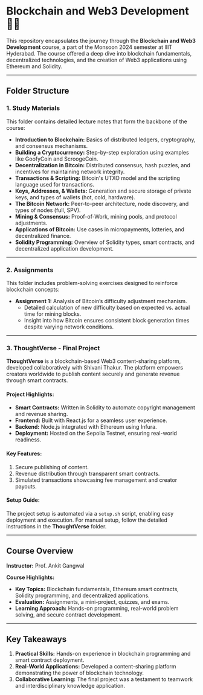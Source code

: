 

# Blockchain and Web3 Development 🔗🌐

This repository encapsulates the journey through the **Blockchain and Web3 Development** course, a part of the Monsoon 2024 semester at IIIT Hyderabad. The course offered a deep dive into blockchain fundamentals, decentralized technologies, and the creation of Web3 applications using Ethereum and Solidity.

---

## **Folder Structure**

### **1. Study Materials**
This folder contains detailed lecture notes that form the backbone of the course:
- **Introduction to Blockchain:** Basics of distributed ledgers, cryptography, and consensus mechanisms.
- **Building a Cryptocurrency:** Step-by-step exploration using examples like GoofyCoin and ScroogeCoin.
- **Decentralization in Bitcoin:** Distributed consensus, hash puzzles, and incentives for maintaining network integrity.
- **Transactions & Scripting:** Bitcoin's UTXO model and the scripting language used for transactions.
- **Keys, Addresses, & Wallets:** Generation and secure storage of private keys, and types of wallets (hot, cold, hardware).
- **The Bitcoin Network:** Peer-to-peer architecture, node discovery, and types of nodes (full, SPV).
- **Mining & Consensus:** Proof-of-Work, mining pools, and protocol adjustments.
- **Applications of Bitcoin:** Use cases in micropayments, lotteries, and decentralized finance.
- **Solidity Programming:** Overview of Solidity types, smart contracts, and decentralized application development.

---

### **2. Assignments**
This folder includes problem-solving exercises designed to reinforce blockchain concepts:
- **Assignment 1:** Analysis of Bitcoin’s difficulty adjustment mechanism.
  - Detailed calculation of new difficulty based on expected vs. actual time for mining blocks.
  - Insight into how Bitcoin ensures consistent block generation times despite varying network conditions.

---

### **3. ThoughtVerse - Final Project**
**ThoughtVerse** is a blockchain-based Web3 content-sharing platform, developed collaboratively with Shivani Thakur. The platform empowers creators worldwide to publish content securely and generate revenue through smart contracts.

#### **Project Highlights:**
- **Smart Contracts:** Written in Solidity to automate copyright management and revenue sharing.
- **Frontend:** Built with React.js for a seamless user experience.
- **Backend:** Node.js integrated with Ethereum using Infura.
- **Deployment:** Hosted on the Sepolia Testnet, ensuring real-world readiness.

#### **Key Features:**
1. Secure publishing of content.
2. Revenue distribution through transparent smart contracts.
3. Simulated transactions showcasing fee management and creator payouts.

#### **Setup Guide:**
The project setup is automated via a `setup.sh` script, enabling easy deployment and execution. For manual setup, follow the detailed instructions in the **ThoughtVerse** folder.

---

## **Course Overview**

**Instructor:** Prof. Ankit Gangwal  

**Course Highlights:**
- **Key Topics:** Blockchain fundamentals, Ethereum smart contracts, Solidity programming, and decentralized applications.
- **Evaluation:** Assignments, a mini-project, quizzes, and exams.
- **Learning Approach:** Hands-on programming, real-world problem solving, and secure contract development.

---

## **Key Takeaways**
1. **Practical Skills:** Hands-on experience in blockchain programming and smart contract deployment.
2. **Real-World Applications:** Developed a content-sharing platform demonstrating the power of blockchain technology.
3. **Collaborative Learning:** The final project was a testament to teamwork and interdisciplinary knowledge application.

